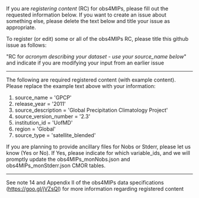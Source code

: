 If you are *registering content* (RC) for obs4MIPs, please fill out the requested information below.   If you want to create an issue about something else, please delete the text below and title your issue as appropriate.  

To register (or edit) some or all of the obs4MIPs RC, please title this github issue as follows:  

"RC for *acronym describing your dataset - use your source_name below*" and indicate if you are modifying your input from an earlier issue
__________________________________________________________________________________________
The following are required registered content (with example content). Please replace the example text above with your information:

1) source_name = 'GPCP'
2) release_year = '2011'
3) source_description = 'Global Precipitation Climatology Project'
4) source_version_number = '2.3'
5) institution_id = 'UofMD'
6) region = 'Global'
7) source_type = 'satellite_blended'

If you are planning to provide ancillary files for Nobs or Stderr, please let us know (Yes or No).  If Yes, please indicate for which variable_ids, and we will promptly update the obs4MIPs_monNobs.json and obs4MIPs_monStderr.json CMOR tables.
__________________________________________________________________________________________

See note 14 and Appendix II of the obs4MIPs data specifications (https://goo.gl/jVZsQl) for more information regarding registered content
